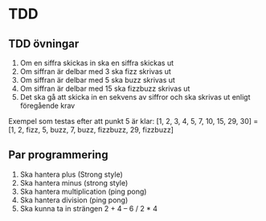 # TDD

## TDD övningar
1. Om en siffra skickas in ska en siffra skickas ut
2. Om siffran är delbar med 3 ska fizz skrivas ut
3. Om siffran är delbar med 5 ska buzz skrivas ut
4. Om siffran är delbar med 15 ska fizzbuzz skrivas ut
5. Det ska gå att skicka in en sekvens av siffror och ska skrivas ut enligt föregående krav

Exempel som testas efter att punkt 5 är klar:
[1, 2, 3, 4, 5, 7, 10, 15, 29, 30] = [1, 2, fizz, 5, buzz, 7, buzz, fizzbuzz, 29, fizzbuzz]

## Par programmering
1. Ska hantera plus (Strong style)
2. Ska hantera minus (strong style)
3. Ska hantera multiplication (ping pong)
4. Ska hantera division (ping pong)
5. Ska kunna ta in strängen 2 + 4 – 6 / 2 * 4
